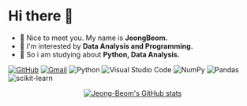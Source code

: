# Hi there 👋
- 🔭 Nice to meet you. My name is **JeongBeom.** 
- 🌱 I'm interested by **Data Analysis and Programming.**
- 🤔 So i am studying about **Python, Data Analysis.**

[![GitHub](https://img.shields.io/badge/github-%23121011.svg?style=for-the-badge&logo=github&logoColor=white&link=https://github.com/Jeong-Beom/)](https://github.com/Jeong-Beom/)
[![Gmail](https://img.shields.io/badge/Gmail-D14836?style=for-the-badge&logo=gmail&logoColor=white&mailto=Bestcu115@gmail.com)](mailto:Bestcu115@gmail.com)
![Python](https://img.shields.io/badge/python-3670A0?style=for-the-badge&logo=python&logoColor=ffdd54)
![Visual Studio Code](https://img.shields.io/badge/Visual%20Studio%20Code-0078d7.svg?style=for-the-badge&logo=visual-studio-code&logoColor=white)
![NumPy](https://img.shields.io/badge/numpy-%23013243.svg?style=for-the-badge&logo=numpy&logoColor=white)
![Pandas](https://img.shields.io/badge/pandas-%23150458.svg?style=for-the-badge&logo=pandas&logoColor=white)
![scikit-learn](https://img.shields.io/badge/scikit--learn-%23F7931E.svg?style=for-the-badge&logo=scikit-learn&logoColor=white)
  
</div>

<div align = center>
  
[![Jeong-Beom's GitHub stats](https://github-readme-stats.vercel.app/api?username=Jeong-Beom&&show_icons=true&theme=cobalt)](https://github.com/anuraghazra/github-readme-stats)
  
</div>
